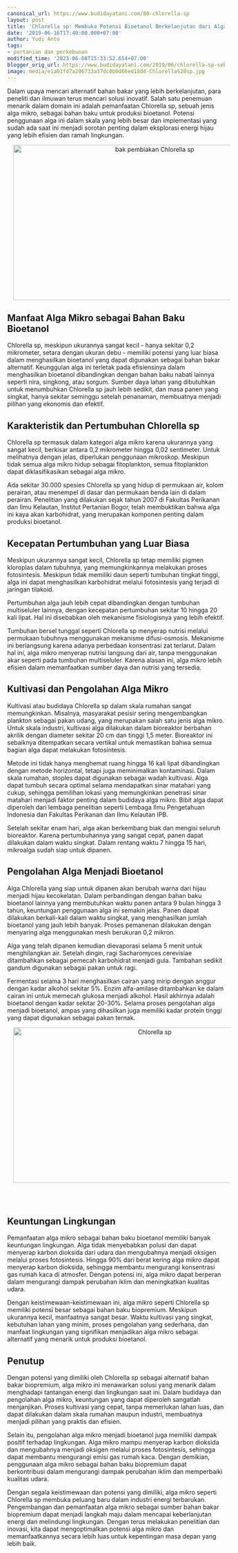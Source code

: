 ```yaml
---
canonical_url: https://www.budidayatani.com/80-chlorella-sp
layout: post
title: 'Chlorella sp: Membuka Potensi Bioetanol Berkelanjutan dari Alga Mikro'
date: '2019-06-16T17:40:00.000+07:00'
author: Yudi Anto
tags:
- pertanian dan perkebunan
modified_time: '2023-06-08T15:33:52.654+07:00'
blogger_orig_url: https://www.budidayatani.com/2019/06/chlorella-sp-sebagai-alternatif-bahan.html
image: media/e1a01fd7a206733a37dc0b0d66ed18dd-Chlorella%20sp.jpg
---
```

<p>Dalam upaya mencari alternatif bahan bakar yang lebih berkelanjutan, para peneliti dan ilmuwan terus mencari solusi inovatif. Salah satu penemuan menarik dalam domain ini adalah pemanfaatan Chlorella sp, sebuah jenis alga mikro, sebagai bahan baku untuk produksi bioetanol. Potensi penggunaan alga ini dalam skala yang lebih besar dan implementasi yang sudah ada saat ini menjadi sorotan penting dalam eksplorasi energi hijau yang lebih efisien dan ramah lingkungan.</p><div class="separator" style="clear: both; text-align: center;"><a href="https://blogger.googleusercontent.com/img/b/R29vZ2xl/AVvXsEiYMTFsuNWP_7-SWLNEvXjKsMB06aWVaePu9DPxUc4AR5Z6MeMUepv5AbxsVHK5ziLGM5HJyNVXSDMoOgNYSQZwZsudmR3kiQgXT9OpWaojGNlIxn5C3RMAToGUXwWjjfSqOCBxfRRoNdOOSOwe-klVnDwRC31GnquP-lNRMwGw8xBceTm-zZJwHs47UA/s2133/Chlorella%20sp.jpg" imageanchor="1" style="margin-left: 1em; margin-right: 1em;"><img alt="bak pembiakan Chlorella sp" border="0" data-original-height="1200" data-original-width="2133" height="360" src="https://blogger.googleusercontent.com/img/b/R29vZ2xl/AVvXsEiYMTFsuNWP_7-SWLNEvXjKsMB06aWVaePu9DPxUc4AR5Z6MeMUepv5AbxsVHK5ziLGM5HJyNVXSDMoOgNYSQZwZsudmR3kiQgXT9OpWaojGNlIxn5C3RMAToGUXwWjjfSqOCBxfRRoNdOOSOwe-klVnDwRC31GnquP-lNRMwGw8xBceTm-zZJwHs47UA/w640-h360/Chlorella%20sp.jpg" width="640" /></a></div><h2>Manfaat Alga Mikro sebagai Bahan Baku Bioetanol</h2><p>Chlorella sp, meskipun ukurannya sangat kecil - hanya sekitar 0,2 mikrometer, setara dengan ukuran debu - memiliki potensi yang luar biasa dalam menghasilkan bioetanol yang dapat digunakan sebagai bahan bakar alternatif. Keunggulan alga ini terletak pada efisiensinya dalam menghasilkan bioetanol dibandingkan dengan bahan baku nabati lainnya seperti nira, singkong, atau sorgum. Sumber daya lahan yang dibutuhkan untuk menumbuhkan Chlorella sp jauh lebih sedikit, dan masa panen yang singkat, hanya sekitar seminggu setelah penanaman, membuatnya menjadi pilihan yang ekonomis dan efektif.</p><h2>Karakteristik dan Pertumbuhan Chlorella sp</h2><p>Chlorella sp termasuk dalam kategori alga mikro karena ukurannya yang sangat kecil, berkisar antara 0,2 mikrometer hingga 0,02 sentimeter. Untuk melihatnya dengan jelas, diperlukan penggunaan mikroskop. Meskipun tidak semua alga mikro hidup sebagai fitoplankton, semua fitoplankton dapat diklasifikasikan sebagai alga mikro.</p><p>Ada sekitar 30.000 spesies Chlorella sp yang hidup di permukaan air, kolom perairan, atau menempel di dasar dan permukaan benda lain di dalam perairan. Penelitian yang dilakukan sejak tahun 2007 di Fakultas Perikanan dan Ilmu Kelautan, Institut Pertanian Bogor, telah membuktikan bahwa alga ini kaya akan karbohidrat, yang merupakan komponen penting dalam produksi bioetanol.</p><h2>Kecepatan Pertumbuhan yang Luar Biasa</h2><p>Meskipun ukurannya sangat kecil, Chlorella sp tetap memiliki pigmen kloroplas dalam tubuhnya, yang memungkinkannya melakukan proses fotosintesis. Meskipun tidak memiliki daun seperti tumbuhan tingkat tinggi, alga ini dapat menghasilkan karbohidrat melalui fotosintesis yang terjadi di jaringan tilakoid.</p><p>Pertumbuhan alga jauh lebih cepat dibandingkan dengan tumbuhan multiseluler lainnya, dengan kecepatan pertumbuhan sekitar 10 hingga 20 kali lipat. Hal ini disebabkan oleh mekanisme fisiologisnya yang lebih efektif.</p><p>Tumbuhan bersel tunggal seperti Chlorella sp menyerap nutrisi melalui permukaan tubuhnya menggunakan mekanisme difusi-osmosis. Mekanisme ini berlangsung karena adanya perbedaan konsentrasi zat terlarut. Dalam hal ini, alga mikro menyerap nutrisi langsung dari air, tanpa menggunakan akar seperti pada tumbuhan multiseluler. Karena alasan ini, alga mikro lebih efisien dalam memanfaatkan sumber daya dan nutrisi yang tersedia.</p><h2>Kultivasi dan Pengolahan Alga Mikro</h2><p>Kultivasi atau budidaya Chlorella sp dalam skala rumahan sangat memungkinkan. Misalnya, masyarakat pesisir sering mengembangkan plankton sebagai pakan udang, yang merupakan salah satu jenis alga mikro. Untuk skala industri, kultivasi alga dilakukan dalam bioreaktor berbahan akrilik dengan diameter sekitar 20 cm dan tinggi 1,5 meter. Bioreaktor ini sebaiknya ditempatkan secara vertikal untuk memastikan bahwa semua bagian alga dapat melakukan fotosintesis.</p><p>Metode ini tidak hanya menghemat ruang hingga 16 kali lipat dibandingkan dengan metode horizontal, tetapi juga meminimalkan kontaminasi. Dalam skala rumahan, stoples dapat digunakan sebagai wadah kultivasi. Alga dapat tumbuh secara optimal selama mendapatkan sinar matahari yang cukup, sehingga pemilihan lokasi yang memungkinkan penetrasi sinar matahari menjadi faktor penting dalam budidaya alga mikro. Bibit alga dapat diperoleh dari lembaga penelitian seperti Lembaga Ilmu Pengetahuan Indonesia dan Fakultas Perikanan dan Ilmu Kelautan IPB.</p><p>Setelah sekitar enam hari, alga akan berkembang biak dan mengisi seluruh bioreaktor. Karena pertumbuhannya yang sangat cepat, panen dapat dilakukan dalam waktu singkat. Dalam rentang waktu 7 hingga 15 hari, mikroalga sudah siap untuk dipanen.</p><h2>Pengolahan Alga Menjadi Bioetanol</h2><p>Alga Chlorella yang siap untuk dipanen akan berubah warna dari hijau menjadi hijau kecokelatan. Dalam perbandingan dengan bahan baku bioetanol lainnya yang membutuhkan waktu panen antara 9 bulan hingga 3 tahun, keuntungan penggunaan alga ini semakin jelas. Panen dapat dilakukan berkali-kali dalam waktu singkat, yang menghasilkan jumlah bioetanol yang jauh lebih banyak. Proses pemanenan dilakukan dengan menyaring alga menggunakan mesh berukuran 0,2 mikron.</p><p>Alga yang telah dipanen kemudian dievaporasi selama 5 menit untuk menghilangkan air. Setelah dingin, ragi Sacharomyces cerevisiae ditambahkan sebagai pemecah karbohidrat menjadi gula. Tambahan sedikit gandum digunakan sebagai pakan untuk ragi.</p><p>Fermentasi selama 3 hari menghasilkan cairan yang mirip dengan anggur dengan kadar alkohol sekitar 5%. Enzim alfa-amilase ditambahkan ke dalam cairan ini untuk memecah glukosa menjadi alkohol. Hasil akhirnya adalah bioetanol dengan kadar sekitar 20-30%. Selama proses pengolahan alga menjadi bioetanol, ampas yang dihasilkan juga memiliki kadar protein tinggi yang dapat digunakan sebagai pakan ternak.</p><div class="separator" style="clear: both; text-align: center;"><a href="https://blogger.googleusercontent.com/img/b/R29vZ2xl/AVvXsEggW7q3sat-3TOjAJYBT8U3YEITp_dA1Ry2n8Mi2-tKjfhevl_uKuLbRaYCNjEa5RIDsDRfIF4wGFHM9ZtYdTy3cp6JbrILcG7XEtAgqxV2zCw9CH-gN02JyncGncC1U7pdyYoI0jQtcLrGugacBIQiJ6My9WlKFrh1zEi1sc_ZYIFmG7s0_2aM6dOt-g/s2133/Chlorella%20sp1.jpg" imageanchor="1" style="margin-left: 1em; margin-right: 1em;"><img alt="Chlorella sp" border="0" data-original-height="1200" data-original-width="2133" height="360" src="https://blogger.googleusercontent.com/img/b/R29vZ2xl/AVvXsEggW7q3sat-3TOjAJYBT8U3YEITp_dA1Ry2n8Mi2-tKjfhevl_uKuLbRaYCNjEa5RIDsDRfIF4wGFHM9ZtYdTy3cp6JbrILcG7XEtAgqxV2zCw9CH-gN02JyncGncC1U7pdyYoI0jQtcLrGugacBIQiJ6My9WlKFrh1zEi1sc_ZYIFmG7s0_2aM6dOt-g/w640-h360/Chlorella%20sp1.jpg" width="640" /></a></div><br /><p><br /></p><h2>Keuntungan Lingkungan</h2><p>Pemanfaatan alga mikro sebagai bahan baku bioetanol memiliki banyak keuntungan lingkungan. Alga tidak menyebabkan polusi dan dapat menyerap karbon dioksida dari udara dan mengubahnya menjadi oksigen melalui proses fotosintesis. Hingga 90% dari berat kering alga mikro dapat menyerap karbon dioksida, sehingga membantu mengurangi konsentrasi gas rumah kaca di atmosfer. Dengan potensi ini, alga mikro dapat berperan dalam mengurangi dampak perubahan iklim dan meningkatkan kualitas udara.</p><p>Dengan keistimewaan-keistimewaan ini, alga mikro seperti Chlorella sp memiliki potensi besar sebagai bahan baku biopremium. Meskipun ukurannya kecil, manfaatnya sangat besar. Waktu kultivasi yang singkat, kebutuhan lahan yang minim, proses pengolahan yang sederhana, dan manfaat lingkungan yang signifikan menjadikan alga mikro sebagai alternatif yang menarik untuk produksi bioetanol.</p><h2>Penutup</h2><p>Dengan potensi yang dimiliki oleh Chlorella sp sebagai alternatif bahan bakar biopremium, alga mikro ini menawarkan solusi yang menarik dalam menghadapi tantangan energi dan lingkungan saat ini. Dalam budidaya dan pengolahan alga mikro, keuntungan yang dapat diperoleh sangatlah menjanjikan. Proses kultivasi yang cepat, tanpa memerlukan lahan luas, dan dapat dilakukan dalam skala rumahan maupun industri, membuatnya menjadi pilihan yang praktis dan efisien.</p><p>Selain itu, pengolahan alga mikro menjadi bioetanol juga memiliki dampak positif terhadap lingkungan. Alga mikro mampu menyerap karbon dioksida dan mengubahnya menjadi oksigen melalui proses fotosintesis, sehingga dapat membantu mengurangi emisi gas rumah kaca. Dengan demikian, penggunaan alga mikro sebagai bahan baku biopremium dapat berkontribusi dalam mengurangi dampak perubahan iklim dan memperbaiki kualitas udara.</p><p>Dengan segala keistimewaan dan potensi yang dimiliki, alga mikro seperti Chlorella sp membuka peluang baru dalam industri energi terbarukan. Pengembangan dan pemanfaatan alga mikro sebagai sumber bahan bakar biopremium dapat menjadi langkah maju dalam mencapai keberlanjutan energi dan melindungi lingkungan. Dengan terus melakukan penelitian dan inovasi, kita dapat mengoptimalkan potensi alga mikro dan memanfaatkannya secara lebih luas untuk kepentingan masa depan yang lebih baik.</p>